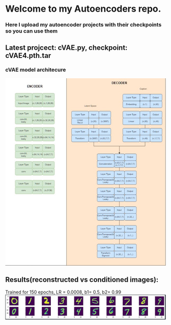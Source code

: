 # Welcome to my Autoencoders repo.   
### Here I upload my autoencoder projects with their checkpoints so you can use them 
## Latest projcect: cVAE.py, checkpoint: **cVAE4.pth.tar**
### cVAE model architecure
![results image](markdown/cVAE.jpg)

## Results(reconstructed vs conditioned images):
Trained for 150 epochs, LR = 0.0008, b1= 0.5, b2= 0.99  
![results image](markdown/cVAE-results.jpg)

